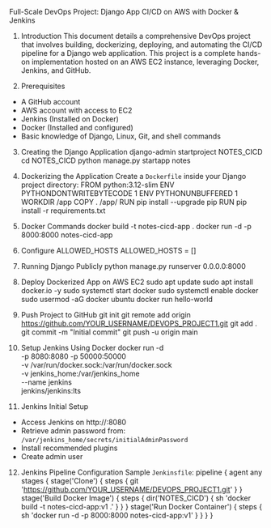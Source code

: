 Full-Scale DevOps Project: Django App CI/CD on AWS with Docker & Jenkins

1. Introduction
This document details a comprehensive DevOps project that involves building, dockerizing, deploying, and automating the CI/CD pipeline for a Django web application. This project is a complete hands-on implementation hosted on an AWS EC2 instance, leveraging Docker, Jenkins, and GitHub.

2. Prerequisites
- A GitHub account
- AWS account with access to EC2
- Jenkins (Installed on Docker)
- Docker (Installed and configured)
- Basic knowledge of Django, Linux, Git, and shell commands

3. Creating the Django Application
django-admin startproject NOTES_CICD
cd NOTES_CICD
python manage.py startapp notes

4. Dockerizing the Application
Create a `Dockerfile` inside your Django project directory:
FROM python:3.12-slim
ENV PYTHONDONTWRITEBYTECODE 1
ENV PYTHONUNBUFFERED 1
WORKDIR /app
COPY . /app/
RUN pip install --upgrade pip
RUN pip install -r requirements.txt

5. Docker Commands
docker build -t notes-cicd-app .
docker run -d -p 8000:8000 notes-cicd-app

6. Configure ALLOWED_HOSTS
ALLOWED_HOSTS = []

7. Running Django Publicly
python manage.py runserver 0.0.0.0:8000

8. Deploy Dockerized App on AWS EC2
sudo apt update
sudo apt install docker.io -y
sudo systemctl start docker
sudo systemctl enable docker
sudo usermod -aG docker ubuntu
docker run hello-world

9. Push Project to GitHub
git init
git remote add origin https://github.com/YOUR_USERNAME/DEVOPS_PROJECT1.git
git add .
git commit -m "Initial commit"
git push -u origin main

10. Setup Jenkins Using Docker
docker run -d \
  -p 8080:8080 -p 50000:50000 \
  -v /var/run/docker.sock:/var/run/docker.sock \
  -v jenkins_home:/var/jenkins_home \
  --name jenkins \
  jenkins/jenkins:lts
11. Jenkins Initial Setup
- Access Jenkins on http://<ec2-ip>:8080
- Retrieve admin password from: `/var/jenkins_home/secrets/initialAdminPassword`
- Install recommended plugins
- Create admin user

12. Jenkins Pipeline Configuration
Sample `Jenkinsfile`:
pipeline {
    agent any
    stages {
        stage('Clone') {
            steps {
                git 'https://github.com/YOUR_USERNAME/DEVOPS_PROJECT1.git'
            }
        }
        stage('Build Docker Image') {
            steps {
                dir('NOTES_CICD') {
                    sh 'docker build -t notes-cicd-app:v1 .'
                }
            }
        }
        stage('Run Docker Container') {
            steps {
                sh 'docker run -d -p 8000:8000 notes-cicd-app:v1'
            }
        }
    }
}

